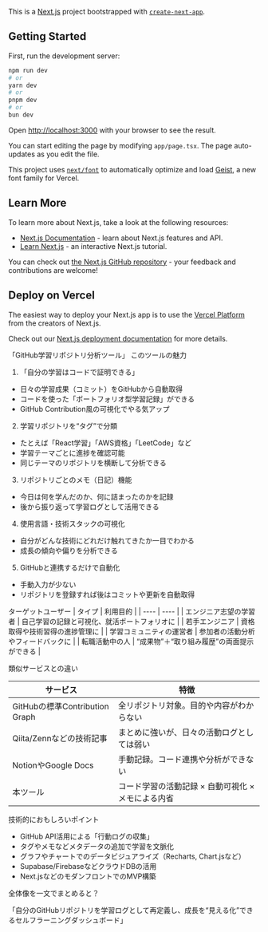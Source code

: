 This is a [Next.js](https://nextjs.org) project bootstrapped with [`create-next-app`](https://nextjs.org/docs/app/api-reference/cli/create-next-app).

## Getting Started

First, run the development server:

```bash
npm run dev
# or
yarn dev
# or
pnpm dev
# or
bun dev
```

Open [http://localhost:3000](http://localhost:3000) with your browser to see the result.

You can start editing the page by modifying `app/page.tsx`. The page auto-updates as you edit the file.

This project uses [`next/font`](https://nextjs.org/docs/app/building-your-application/optimizing/fonts) to automatically optimize and load [Geist](https://vercel.com/font), a new font family for Vercel.

## Learn More

To learn more about Next.js, take a look at the following resources:

- [Next.js Documentation](https://nextjs.org/docs) - learn about Next.js features and API.
- [Learn Next.js](https://nextjs.org/learn) - an interactive Next.js tutorial.

You can check out [the Next.js GitHub repository](https://github.com/vercel/next.js) - your feedback and contributions are welcome!

## Deploy on Vercel

The easiest way to deploy your Next.js app is to use the [Vercel Platform](https://vercel.com/new?utm_medium=default-template&filter=next.js&utm_source=create-next-app&utm_campaign=create-next-app-readme) from the creators of Next.js.

Check out our [Next.js deployment documentation](https://nextjs.org/docs/app/building-your-application/deploying) for more details.


「GitHub学習リポジトリ分析ツール」
このツールの魅力

1. 「自分の学習はコードで証明できる」

- 日々の学習成果（コミット）をGitHubから自動取得
- コードを使った「ポートフォリオ型学習記録」ができる
- GitHub Contribution風の可視化でやる気アップ

2. 学習リポジトリを“タグ”で分類

- たとえば「React学習」「AWS資格」「LeetCode」など
- 学習テーマごとに進捗を確認可能
- 同じテーマのリポジトリを横断して分析できる

3. リポジトリごとのメモ（日記）機能

- 今日は何を学んだのか、何に詰まったのかを記録
- 後から振り返って学習ログとして活用できる

4. 使用言語・技術スタックの可視化

- 自分がどんな技術にどれだけ触れてきたか一目でわかる
- 成長の傾向や偏りを分析できる

5. GitHubと連携するだけで自動化

- 手動入力が少ない
- リポジトリを登録すれば後はコミットや更新を自動取得

ターゲットユーザー
| タイプ | 利用目的 |
| ---- | ---- |
| エンジニア志望の学習者 | 自己学習の記録と可視化、就活ポートフォリオに |
| 若手エンジニア | 資格取得や技術習得の進捗管理に |
| 学習コミュニティの運営者 | 参加者の活動分析やフィードバックに |
| 転職活動中の人 | “成果物”＋“取り組み履歴”の両面提示ができる |


類似サービスとの違い

| サービス | 特徴 |
| ---- | ---- |
| GitHubの標準Contribution Graph | 全リポジトリ対象。目的や内容がわからない |
| Qiita/Zennなどの技術記事 | まとめに強いが、日々の活動ログとしては弱い |
| NotionやGoogle Docs | 手動記録。コード連携や分析ができない |
| 本ツール | コード学習の活動記録 × 自動可視化 × メモによる内省 |


技術的におもしろいポイント

- GitHub API活用による「行動ログの収集」
- タグやメモなどメタデータの追加で学習を文脈化
- グラフやチャートでのデータビジュアライズ（Recharts, Chart.jsなど）
- Supabase/FirebaseなどクラウドDBの活用
- Next.jsなどのモダンフロントでのMVP構築

全体像を一文でまとめると？

「自分のGitHubリポジトリを学習ログとして再定義し、成長を“見える化”できるセルフラーニングダッシュボード」


